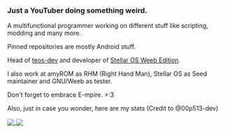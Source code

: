 ### Just a YouTuber doing something weird.

A multifunctional programmer working on different stuff like scripting, modding and many more.

Pinned repositories are mostly Android stuff.

Head of <a href="https://github.com/teos-dev">teos-dev</a> and developer of <a href="https://github.com/Stellar-Weeb">Stellar OS Weeb Edition</a>.

I also work at amyROM as RHM (Right Hand Man), Stellar OS as Seed maintainer and GNU/Weeb as tester.

Don't forget to embrace E-mpire. >:3

Also, just in case you wonder, here are my stats (Credit to @00p513-dev)

<a href="https://github.com/windowzytch">
  <img align="center" src="https://github-readme-stats.vercel.app/api?username=windowzytch&show_icons=true&theme=nord&include_all_commits=true)](https://github.com/windowzytch" />
</a>
<a href="https://github.com/windowzytch">
  <img align="center" src="https://github-readme-stats.vercel.app/api/top-langs/?username=windowzytch&langs_count=14&theme=nord&layout=compact" />
</a>
